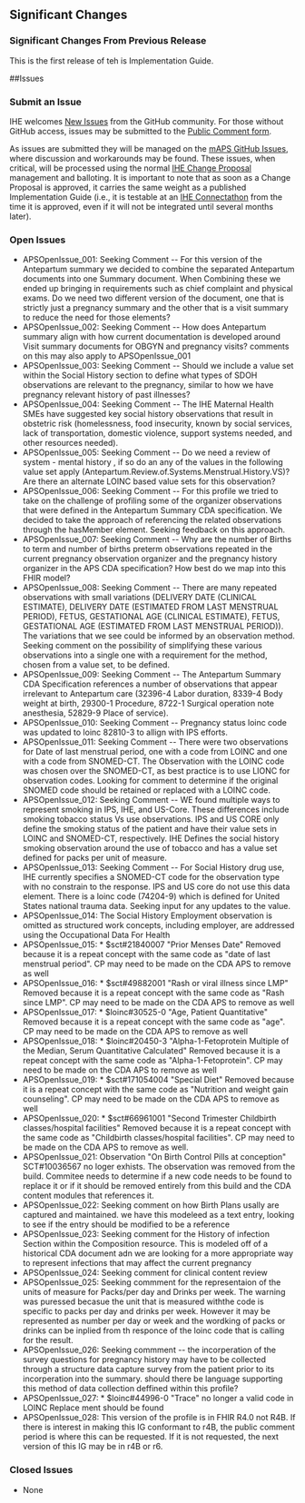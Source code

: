 ## Significant Changes

### Significant Changes From Previous Release
This is the first release of teh is Implementation Guide.

##Issues

### Submit an Issue
IHE welcomes [New Issues](https://github.com/IHE/PCC.mAPS/issues/new/choose) from the GitHub community. 
For those without GitHub access, issues may be submitted to the [Public Comment form](https://www.ihe.net/PCC_Public_Comments/).

As issues are submitted they will be managed on the [mAPS GitHub Issues](https://github.com/IHE/PCC.mAPS/issues), where discussion and workarounds may be found. These issues, when critical, will be processed using the normal [IHE Change Proposal](https://wiki.ihe.net/index.php/Category:CPs) management and balloting. It is important to note that as soon as a Change Proposal is approved, it carries the same weight as a published Implementation Guide (i.e., it is testable at an [IHE Connectathon](https://www.ihe.net/participate/connectathon/) from the time it is approved, even if it will not be integrated until several months later).

### Open Issues

- APSOpenIssue_001: Seeking Comment -- For this version of the Antepartum summary we decided to combine the separated Antepartum documents into one Summary document. When Combining these we ended up bringing in requirements such as chief complaint and physical exams. Do we need two different version of the document, one that is strictly just a pregnancy summary and the other that is a visit summary to reduce the need for those elements?
- APSOpenIssue_002: Seeking Comment -- How does Antepartum summary align with how current documentation is developed around Visit summary documents for OBGYN and pregnancy visits? comments on this may also apply to APSOpenIssue_001 
- APSOpenIssue_003: Seeking Comment -- Should we include a value set within the Social History section to define what types of SDOH observations are relevant to the pregnancy, similar to how we have pregnancy relevant history of past illnesses? 
- APSOpenIssue_004: Seeking Comment -- The IHE Maternal Health SMEs have suggested key social history observations that result in obstetric risk (homelessness, food insecurity, known by social services, lack of transportation, domestic violence, support systems needed, and other resources needed). 
- APSOpenIssue_005: Seeking Comment -- Do we need a review of system - mental history , if so do an any of the values in the following value set apply (Antepartum.Review.of.Systems.Menstrual.History.VS)? Are there an alternate LOINC based value sets for this observation? 
- APSOpenIssue_006: Seeking Comment -- For this profile we tried to take on the challenge of profiling some of the organizer observations that were defined in the Antepartum Summary CDA specification. We decided to take the approach of referencing the related observations through the hasMember element. Seeking feedback on this approach.
- APSOpenIssue_007: Seeking Comment -- Why are the number of Births to term and number of births preterm observations repeated in the current pregnancy observation organizer and the pregnancy history organizer in the APS CDA specification? How best do we map into this FHIR model?
- APSOpenIssue_008: Seeking Comment -- There are many repeated observations with small variations (DELIVERY DATE (CLINICAL ESTIMATE), DELIVERY DATE (ESTIMATED FROM LAST MENSTRUAL PERIOD), FETUS, GESTATIONAL AGE (CLINICAL ESTIMATE), FETUS, GESTATIONAL AGE (ESTIMATED FROM LAST MENSTRUAL PERIOD)). The variations that we see could be informed by an observation method. Seeking comment on the possibility of simplifying these various observations into a single one with a requirement for the method, chosen from a value set, to be defined.
- APSOpenIssue_009: Seeking Comment -- The Antepartum Summary CDA Specification references a number of observations that appear irrelevant to Antepartum care (32396-4	Labor duration, 8339-4	Body weight at birth, 29300-1	Procedure, 8722-1 	Surgical operation note anesthesia, 52829-9	Place of service).
- APSOpenIssue_010: Seeking Comment -- Pregnancy status loinc code was updated to loinc 82810-3 to allign with IPS efforts. 
- APSOpenIssue_011: Seeking Comment -- There were two observations for Date of last menstrual period, one with a code from LOINC and one with a code from SNOMED-CT. The Observation with the LOINC code was chosen over the SNOMED-CT, as best practice is to use LIONC for observation codes. Looking for comment to determine if the original SNOMED code should be retained  or replaced with a LOINC code. 
- APSOpenIssue_012: Seeking Comment -- WE found multiple ways to represent smoking in IPS, IHE, and US-Core. These differences include smoking tobacco status Vs use observations. IPS and US CORE only define the smoking status of the patient and have their value sets in LOINC and SNOMED-CT, respectively. IHE Defines the social history smoking observation around the use of tobacco and has a value set defined for packs per unit of measure. 
- APSOpenIssue_013: Seeking Comment -- For Social History drug use, IHE currently specifies a SNOMED-CT code for the observation type with no constrain to the response. IPS and US core do not use this data element. There is a loinc code (74204-9) which is defined for United States national trauma data. Seeking input for any updates to the value. 
- APSOpenIssue_014: The Social History Employment observation is omitted as structured work concepts, including employer, are addressed using the Occupational Data For Health
- APSOpenIssue_015: * $sct#21840007   "Prior Menses Date" Removed because it is a repeat concept with the same code as "date of last menstrual period". CP may need to be made on the CDA APS to remove as well
- APSOpenIssue_016: * $sct#49882001   "Rash or viral illness since LMP"  Removed because it is a repeat concept with the same code as "Rash since LMP". CP may need to be made on the CDA APS to remove as well
- APSOpenIssue_017: * $loinc#30525-0   "Age, Patient Quantitative"  Removed because it is a repeat concept with the same code as "age". CP may need to be made on the CDA APS to remove as well
- APSOpenIssue_018: * $loinc#20450-3   "Alpha-1-Fetoprotein Multiple of the Median, Serum Quantitative Calculated"  Removed because it is a repeat concept with the same code as "Alpha-1-Fetoprotein". CP may need to be made on the CDA APS to remove as well
- APSOpenIssue_019: * $sct#171054004   "Special Diet"   Removed because it is a repeat concept with the same code as "Nutrition and weight gain counseling". CP may need to be made on the CDA APS to remove as well
- APSOpenIssue_020: * $sct#66961001   "Second Trimester Childbirth classes/hospital facilities"  Removed because it is a repeat concept with the same code as "Childbirth classes/hospital facilities". CP may need to be made on the CDA APS to remove as well.
- APSOpenIssue_021: Observation "On Birth Control Pills at conception" SCT#10036567 no loger exhists. The observation was removed from the build. Commitee needs to determine if a new code needs to be found to replace it or if it should be removed entirely from this build and the CDA content modules that references it. 
- APSOpenIssue_022: Seeking comment on how Birth Plans usally are captured and maintained. we have this modeleed as a text entry, looking to see if the entry should be modified to be a reference 
- APSOpenIssue_023: Seeking comment for the History of infection Section within the Composition resource. This is modeled off of a historical CDA document adn we are looking for a more appropriate way to represent infections that may affect the current pregnancy 
- APSOpenIssue_024: Seeking comment for clinical content review 
- APSOpenIssue_025:	Seeking commment for the representaion of the units of measure for Packs/per day and Drinks per week. The warning was puressed becasue the unit that is measured withthe code is specific to packs per day and drinks per week. However it may be represented as number per day or week and the wordking of packs or drinks can be inplied from th responce of the loinc code that is calling for the result. 
- APSOpenIssue_026:	Seeking commment --  the incorperation of the survey questions for pregnancy history may have to be collected through a structure data capture survey from the patient prior to its incorperation into the summary. should there be language supporting this method of data collection deffined within this profile? 
- APSOpenIssue_027: * $loinc#44996-0     "Trace" no longer a valid code in LOINC Replace ment should be found 
- APSOpenIssue_028: This version of the profile is in FHIR R4.0 not R4B. If there is interest in making this IG conformant to r4B, the public comment period is where this can be requested. If it is not requested, the next version of this IG may be in r4B or r6. 

### Closed Issues

- None




